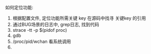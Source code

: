 如何定位功能:
1. 根据配置文件, 定位功能所需关键 key
   在源码中找寻 关键key 的引用
2. 通过BUG场景的日志中, grep日志, 找到代码
3. strace -tt -p $(pidof proc)
4. gdb
5. /proc/pid/wchan 看系统调用
6. 